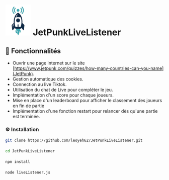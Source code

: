 ﻿# ![logo-small](./assets/logo-rbg-small.png) JetPunkLiveListener

## 🚀 Fonctionnalités

- Ouvrir une page internet sur le site [https://www.jetpunk.com/quizzes/how-many-countries-can-you-name](JetPunk).
- Gestion automatique des cookies.
- Connection au live Tiktok.
- Utilisation du chat de Live pour compléter le jeu.
- Implémentation d'un score pour chaque joueurs.
- Mise en place d'un leaderboard pour afficher le classement des joueurs en fin de partie
- Implémentation d'une fonction restart pour relancer dès qu'une partie est terminée.

### ⚙️ Installation

```bash
git clone https://github.com/leoyeh62/JetPunkLiveListener.git

cd JetPunkLiveListener

npm install

node liveListener.js




```

